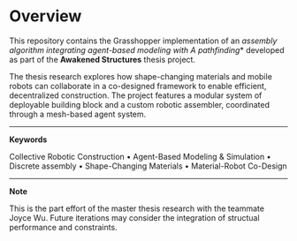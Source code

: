 # Overview

This repository contains the Grasshopper implementation of an **assembly algorithm integrating agent-based modeling with A* pathfinding** developed as part of the **Awakened Structures** thesis project.

The thesis research explores how shape-changing materials and mobile robots can collaborate in a co-designed framework to enable efficient, decentralized construction. The project features a modular system of deployable building block and a custom robotic assembler, coordinated through a mesh-based agent system.

---

**Keywords**

Collective Robotic Construction • Agent-Based Modeling & Simulation • Discrete assembly • Shape-Changing Materials • Material-Robot Co-Design

---

**Note**

This is the part effort of the master thesis research with the teammate Joyce Wu. Future iterations may consider the integration of structual performance and constraints.

